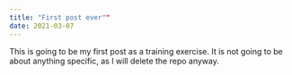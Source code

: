 ```yaml
---
title: "First post ever""
date: 2021-03-07
---
```

This is going to be my first post as a training exercise.
It is not going to be about anything specific, as I will delete the repo anyway.
